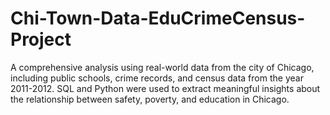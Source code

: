 # Chi-Town-Data-EduCrimeCensus-Project
A comprehensive analysis using real-world data from the city of Chicago, including public schools, crime records, and census data from the year 2011-2012. SQL and Python were used to extract meaningful insights about the relationship between safety, poverty, and education in Chicago.
